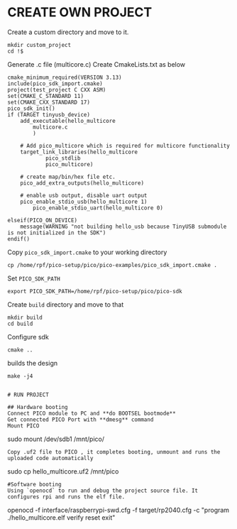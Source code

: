 # CREATE OWN PROJECT

Create a custom directory and move to it.
```
mkdir custom_project
cd !$
```
Generate .c file (multicore.c)
Create CmakeLists.txt as below
```
cmake_minimum_required(VERSION 3.13)
include(pico_sdk_import.cmake)
project(test_project C CXX ASM)
set(CMAKE_C_STANDARD 11)
set(CMAKE_CXX_STANDARD 17)
pico_sdk_init()
if (TARGET tinyusb_device)
	add_executable(hello_multicore
        multicore.c
        )

	# Add pico_multicore which is required for multicore functionality
	target_link_libraries(hello_multicore
	        pico_stdlib
	        pico_multicore)
	
	# create map/bin/hex file etc.
	pico_add_extra_outputs(hello_multicore)
	
   	# enable usb output, disable uart output
   	pico_enable_stdio_usb(hello_multicore 1)
    	pico_enable_stdio_uart(hello_multicore 0)

elseif(PICO_ON_DEVICE)
    message(WARNING "not building hello_usb because TinyUSB submodule is not initialized in the SDK")
endif()

```
Copy `pico_sdk_import.cmake` to your working directory
```
cp /home/rpf/pico-setup/pico/pico-examples/pico_sdk_import.cmake .
```
Set `PICO_SDK_PATH`
```
export PICO_SDK_PATH=/home/rpf/pico-setup/pico/pico-sdk
```
Create `build` directory and move to that
```
mkdir build
cd build
```
Configure sdk
```
cmake .. 
```
builds the design
```
make -j4 
```
```

# RUN PROJECT

## Hardware booting
Connect PICO module to PC and **do BOOTSEL bootmode**
Get connected PICO Port with **dmesg** command
Mount PICO
``` 
sudo mount /dev/sdb1 /mnt/pico/
```
Copy .uf2 file to PICO , it completes booting, unmount and runs the uploaded code automatically
```
sudo cp hello_multicore.uf2 /mnt/pico
```
#Software booting
Using `openocd` to run and debug the project source file. It configures rpi and runs the elf file.
```
openocd -f interface/raspberrypi-swd.cfg -f target/rp2040.cfg -c "program ./hello_multicore.elf verify reset exit"
```




